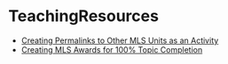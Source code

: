 # TeachingResources

 - [Creating Permalinks to Other MLS Units as an Activity](PermaMLS.md)
 - [Creating MLS Awards for 100% Topic Completion](AwardMLS.md)
